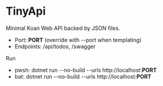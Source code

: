 # TinyApi

Minimal Koan Web API backed by JSON files.

- Port: __PORT__ (override with --port when templating)
- Endpoints: /api/todos, /swagger

Run
- pwsh: dotnet run --no-build --urls http://localhost:__PORT__
- bat:  dotnet run --no-build --urls http://localhost:__PORT__

